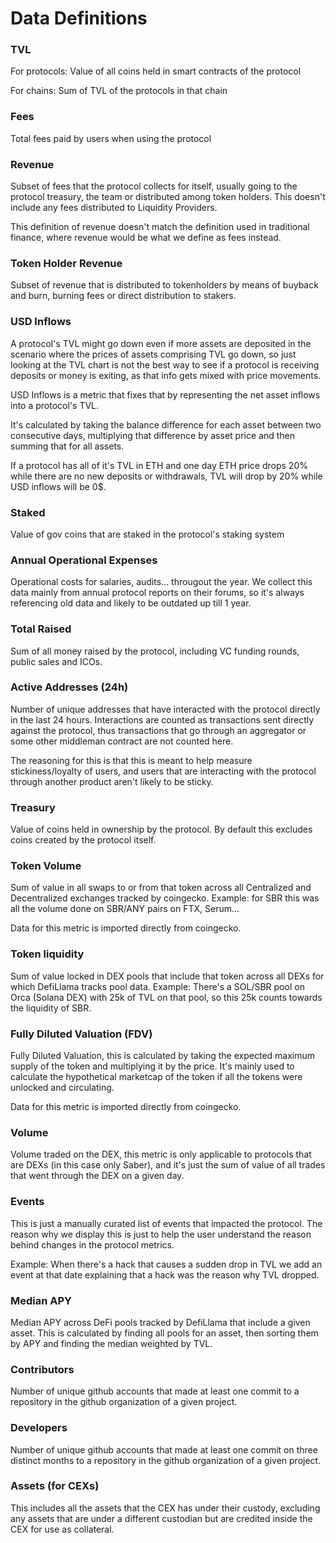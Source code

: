 # Data Definitions

### TVL

For protocols: Value of all coins held in smart contracts of the protocol

For chains: Sum of TVL of the protocols in that chain

### Fees

Total fees paid by users when using the protocol

### Revenue

Subset of fees that the protocol collects for itself, usually going to the protocol treasury, the team or distributed among token holders. This doesn't include any fees distributed to Liquidity Providers.

This definition of revenue doesn't match the definition used in traditional finance, where revenue would be what we define as fees instead.

### Token Holder Revenue

Subset of revenue that is distributed to tokenholders by means of buyback and burn, burning fees or direct distribution to stakers.&#x20;

### USD Inflows

A protocol's TVL might go down even if more assets are deposited in the scenario where the prices of assets comprising TVL go down, so just looking at the TVL chart is not the best way to see if a protocol is receiving deposits or money is exiting, as that info gets mixed with price movements.

USD Inflows is a metric that fixes that by representing the net asset inflows into a protocol's TVL.

It's calculated by taking the balance difference for each asset between two consecutive days, multiplying that difference by asset price and then summing that for all assets.

If a protocol has all of it's TVL in ETH and one day ETH price drops 20% while there are no new deposits or withdrawals, TVL will drop by 20% while USD inflows will be 0$.

### Staked

Value of gov coins that are staked in the protocol's staking system

### Annual Operational Expenses

Operational costs for salaries, audits... througout the year. We collect this data mainly from annual protocol reports on their forums, so it's always referencing old data and likely to be outdated up till 1 year.

### Total Raised

Sum of all money raised by the protocol, including VC funding rounds, public sales and ICOs.

### Active Addresses (24h)

Number of unique addresses that have interacted with the protocol directly in the last 24 hours. Interactions are counted as transactions sent directly against the protocol, thus transactions that go through an aggregator or some other middleman contract are not counted here.

The reasoning for this is that this is meant to help measure stickiness/loyalty of users, and users that are interacting with the protocol through another product aren't likely to be sticky.

### Treasury

Value of coins held in ownership by the protocol. By default this excludes coins created by the protocol itself.

### Token Volume

Sum of value in all swaps to or from that token across all Centralized and Decentralized exchanges tracked by coingecko. Example: for SBR this was all the volume done on SBR/ANY pairs on FTX, Serum...

Data for this metric is imported directly from coingecko.

### Token liquidity

Sum of value locked in DEX pools that include that token across all DEXs for which DefiLlama tracks pool data. Example: There's a SOL/SBR pool on Orca (Solana DEX) with 25k of TVL on that pool, so this 25k counts towards the liquidity of SBR.

### Fully Diluted Valuation (FDV)

Fully Diluted Valuation, this is calculated by taking the expected maximum supply of the token and multiplying it by the price. It's mainly used to calculate the hypothetical marketcap of the token if all the tokens were unlocked and circulating.

Data for this metric is imported directly from coingecko.

### Volume

Volume traded on the DEX, this metric is only applicable to protocols that are DEXs (in this case only Saber), and it's just the sum of value of all trades that went through the DEX on a given day.

### Events

This is just a manually curated list of events that impacted the protocol. The reason why we display this is just to help the user understand the reason behind changes in the protocol metrics.

Example: When there's a hack that causes a sudden drop in TVL we add an event at that date explaining that a hack was the reason why TVL dropped.

### Median APY

Median APY across DeFi pools tracked by DefiLlama that include a given asset. This is calculated by finding all pools for an asset, then sorting them by APY and finding the median weighted by TVL.

### Contributors

Number of unique github accounts that made at least one commit to a repository in the github organization of a given project.

### Developers

Number of unique github accounts that made at least one commit on three distinct months to a repository in the github organization of a given project.

### Assets (for CEXs)

This includes all the assets that the CEX has under their custody, excluding any assets that are under a different custodian but are credited inside the CEX for use as collateral.
